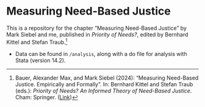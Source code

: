 # Measuring Need-Based Justice

This is a repository for the chapter “Measuring Need-Based Justice” by Mark Siebel and me, published in _Priority of Needs?_, edited by Bernhard Kittel and Stefan Traub.[^1]

- Data can be found in `/analysis`, along with a do file for analysis with Stata (version 14.2).

[^1]: Bauer, Alexander Max, and Mark Siebel (2024): “Measuring Need-Based Justice. Empirically and Formally”. In: Bernhard Kittel and Stefan Traub (eds.): _Priority of Needs? An Informed Theory of Need-Based Justice_. Cham: Springer. ([Link](https://link.springer.com/chapter/10.1007/978-3-031-53051-7_3))
